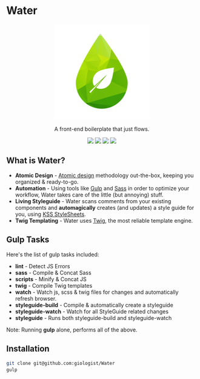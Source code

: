 # Water

<p align="center">
  <a href="#">
    <img height="250" width="250" src="docs/assets/img/logo.png">
  </a>
  <p align="center">A front-end boilerplate that just flows.</p>
  <p align="center">
  <a target="_blank" href="http://gulpjs.com/" title="Gulp - Automate and enhance your workflow"><img height="80" src="https://raw.githubusercontent.com/gulpjs/artwork/master/gulp-2x.png"></a>
    <a target="_blank" href="http://https://twig.sensiolabs.org/" title="Twig - The flexible, fast, and secure template engine for PHP"><img height="80" src="https://twig.sensiolabs.org/images/twig-logo.png"></a>
    <a target="_blank" href="http://sass-lang.com" title="Sass: Syntactically Awesome Style Sheets"><img height="80" src="http://sass-lang.com/assets/img/logos/logo-b6e1ef6e.svg"></a>
    <a target="_blank" href="http://bradfrost.com/blog/post/atomic-web-design/" title="Atomic Design - Design Methodology"><img height="80" src="http://rewrites.atomicdesign.bradfrost.com/images/atomic-design.svg"></a>
   </p>
</p>

## What is Water?

- **Atomic Design** - [Atomic design](http://bradfrost.com/blog/post/atomic-web-design) methodology out-the-box, keeping you organized & ready-to-go.
- **Automation** - Using tools like [Gulp](http://gulpjs.com/) and [Sass](http://sass-lang.com) in order to optimize your workflow, Water takes care of the little (but annoying) stuff.
- **Living Styleguide** - Water scans comments from your existing components and **automagically** creates (and updates) a style guide for you, using [KSS StyleSheets](http://warpspire.com/kss/styleguides/).
- **Twig Templating** - Water uses [Twig](http://https://twig.sensiolabs.org/), the most reliable template engine.

## Gulp Tasks
Here's the list of gulp tasks included:

- **lint** - Detect JS Errors
- **sass** - Compile & Concat Sass
- **scripts** - Minify & Concat JS
- **twig** - Compile Twig templates
- **watch** - Watch js, scss & twig files for changes and automatically refresh browser.
- **styleguide-build** - Compile & automatically create a styleguide
- **styleguide-watch** - Watch for all StyleGuide related changes
- **styleguide** - Runs both styleguide-build and styleguide-watch

Note: Running **gulp** alone, performs all of the above.

## Installation
```sh
git clone git@github.com:giologist/Water
gulp
```
